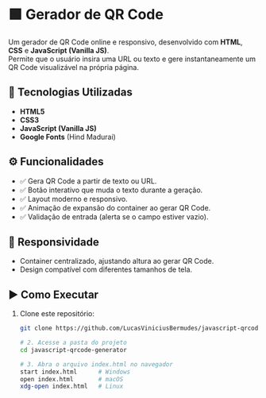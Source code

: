 # 🟩 Gerador de QR Code

Um gerador de QR Code online e responsivo, desenvolvido com **HTML**, **CSS** e **JavaScript (Vanilla JS)**.  
Permite que o usuário insira uma URL ou texto e gere instantaneamente um QR Code visualizável na própria página.

## 🚀 Tecnologias Utilizadas

- **HTML5**
- **CSS3**
- **JavaScript (Vanilla JS)**
- **Google Fonts** (Hind Madurai)

## ⚙️ Funcionalidades

- ✅ Gera QR Code a partir de texto ou URL.
- ✅ Botão interativo que muda o texto durante a geração.
- ✅ Layout moderno e responsivo.
- ✅ Animação de expansão do container ao gerar QR Code.
- ✅ Validação de entrada (alerta se o campo estiver vazio).

## 📱 Responsividade

- Container centralizado, ajustando altura ao gerar QR Code.
- Design compatível com diferentes tamanhos de tela.

## ▶️ Como Executar

1. Clone este repositório:
   ```bash
   git clone https://github.com/LucasViniciusBermudes/javascript-qrcode-generator.git
   
   # 2. Acesse a pasta do projeto
   cd javascript-qrcode-generator 
   
   # 3. Abra o arquivo index.html no navegador
   start index.html      # Windows
   open index.html       # macOS
   xdg-open index.html   # Linux

